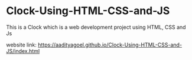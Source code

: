 # Clock-Using-HTML-CSS-and-JS
This is a Clock which is a web development project using HTML, CSS and Js

website link: https://aadityagoel.github.io/Clock-Using-HTML-CSS-and-JS/index.html
